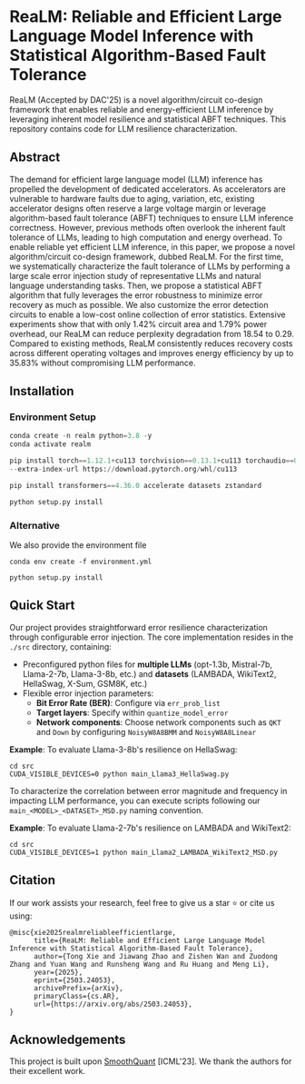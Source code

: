 # ReaLM: Reliable and Efficient Large Language Model Inference with Statistical Algorithm-Based Fault Tolerance

ReaLM (Accepted by DAC'25) is a novel algorithm/circuit co-design framework that enables reliable and energy-efficient LLM inference by leveraging inherent model resilience and statistical ABFT techniques. This repository contains code for LLM resilience characterization.

## Abstract

The demand for efficient large language model (LLM) inference has propelled the development of dedicated accelerators. As accelerators are vulnerable to hardware faults due to aging, variation, etc, existing accelerator designs often reserve a large voltage margin or leverage algorithm-based fault tolerance (ABFT) techniques to ensure LLM inference correctness. However, previous methods often overlook the inherent fault tolerance of LLMs, leading to high computation and energy overhead. To enable reliable yet efficient LLM inference, in this paper, we propose a novel algorithm/circuit co-design framework, dubbed ReaLM. For the first time, we systematically characterize the fault tolerance of LLMs by performing a large scale error injection study of representative LLMs and natural language understanding tasks. Then, we propose a statistical ABFT algorithm that fully leverages the error robustness to minimize error recovery as much as possible. We also customize the error detection circuits to enable a low-cost online collection of error statistics. Extensive experiments show that with only 1.42% circuit area and 1.79% power overhead, our ReaLM can reduce perplexity degradation from 18.54 to 0.29. Compared to existing methods, ReaLM consistently reduces recovery costs across different operating voltages and improves energy efficiency by up to 35.83% without compromising LLM performance.


## Installation

### Environment Setup

```python
conda create -n realm python=3.8 -y
conda activate realm

pip install torch==1.12.1+cu113 torchvision==0.13.1+cu113 torchaudio==0.12.1 \
--extra-index-url https://download.pytorch.org/whl/cu113

pip install transformers==4.36.0 accelerate datasets zstandard

python setup.py install
```

### Alternative

We also provide the environment file

```
conda env create -f environment.yml

python setup.py install
```


## Quick Start

Our project provides straightforward error resilience characterization through configurable error injection. The core implementation resides in the `./src` directory, containing:

- Preconfigured python files for **multiple LLMs** (opt-1.3b, Mistral-7b, Llama-2-7b, Llama-3-8b, etc.) and **datasets** (LAMBADA, WikiText2, HellaSwag, X-Sum, GSM8K, etc.)
- Flexible error injection parameters:
  - **Bit Error Rate (BER)**: Configure via `err_prob_list`
  - **Target layers**: Specify within `quantize_model_error`
  - **Network components**: Choose network components such as `QKT` and `Down` by configuring `NoisyW8A8BMM` and `NoisyW8A8Linear`

**Example**: To evaluate Llama-3-8b's resilience on HellaSwag:

```
cd src
CUDA_VISIBLE_DEVICES=0 python main_Llama3_HellaSwag.py
```

To characterize the correlation between error magnitude and frequency in impacting LLM performance, you can execute scripts following our `main_<MODEL>_<DATASET>_MSD.py` naming convention.

**Example**: To evaluate Llama-2-7b's resilience on LAMBADA and WikiText2:
```
cd src
CUDA_VISIBLE_DEVICES=1 python main_Llama2_LAMBADA_WikiText2_MSD.py
```

## Citation 
If our work assists your research, feel free to give us a star ⭐ or cite us using:
```
@misc{xie2025realmreliableefficientlarge,
      title={ReaLM: Reliable and Efficient Large Language Model Inference with Statistical Algorithm-Based Fault Tolerance}, 
      author={Tong Xie and Jiawang Zhao and Zishen Wan and Zuodong Zhang and Yuan Wang and Runsheng Wang and Ru Huang and Meng Li},
      year={2025},
      eprint={2503.24053},
      archivePrefix={arXiv},
      primaryClass={cs.AR},
      url={https://arxiv.org/abs/2503.24053}, 
}
```

## Acknowledgements

This project is built upon [SmoothQuant](https://github.com/mit-han-lab/smoothquant) [ICML'23]. We thank the authors for their excellent work.

